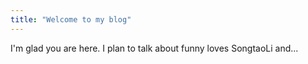 ```yaml
---
title: "Welcome to my blog"
---
```


I'm glad you are here. I plan to talk about funny loves SongtaoLi and...
